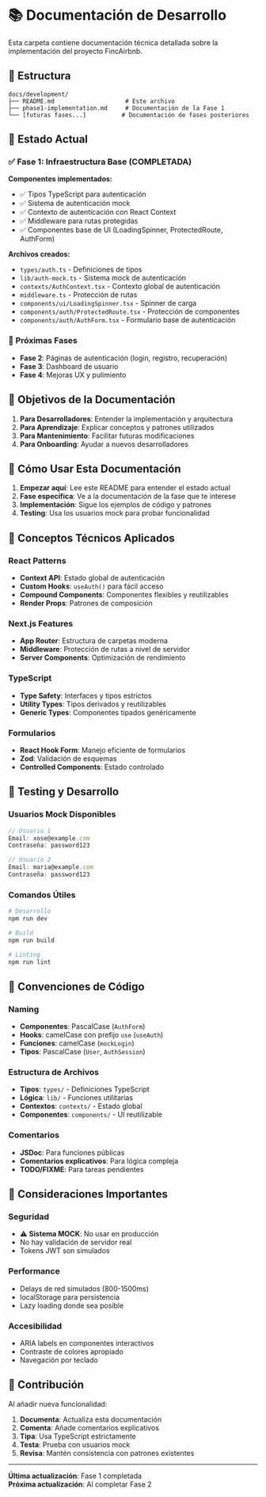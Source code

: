 # 📚 Documentación de Desarrollo

Esta carpeta contiene documentación técnica detallada sobre la implementación del proyecto FincAirbnb.

## 📁 Estructura

```
docs/development/
├── README.md                    # Este archivo
├── phase1-implementation.md     # Documentación de la Fase 1
└── [futuras fases...]          # Documentación de fases posteriores
```

## 🚀 Estado Actual

### ✅ Fase 1: Infraestructura Base (COMPLETADA)

**Componentes implementados:**
- ✅ Tipos TypeScript para autenticación
- ✅ Sistema de autenticación mock
- ✅ Contexto de autenticación con React Context
- ✅ Middleware para rutas protegidas
- ✅ Componentes base de UI (LoadingSpinner, ProtectedRoute, AuthForm)

**Archivos creados:**
- `types/auth.ts` - Definiciones de tipos
- `lib/auth-mock.ts` - Sistema mock de autenticación
- `contexts/AuthContext.tsx` - Contexto global de autenticación
- `middleware.ts` - Protección de rutas
- `components/ui/LoadingSpinner.tsx` - Spinner de carga
- `components/auth/ProtectedRoute.tsx` - Protección de componentes
- `components/auth/AuthForm.tsx` - Formulario base de autenticación

### 🔄 Próximas Fases

- **Fase 2**: Páginas de autenticación (login, registro, recuperación)
- **Fase 3**: Dashboard de usuario
- **Fase 4**: Mejoras UX y pulimiento

## 🎯 Objetivos de la Documentación

1. **Para Desarrolladores**: Entender la implementación y arquitectura
2. **Para Aprendizaje**: Explicar conceptos y patrones utilizados
3. **Para Mantenimiento**: Facilitar futuras modificaciones
4. **Para Onboarding**: Ayudar a nuevos desarrolladores

## 📖 Cómo Usar Esta Documentación

1. **Empezar aquí**: Lee este README para entender el estado actual
2. **Fase específica**: Ve a la documentación de la fase que te interese
3. **Implementación**: Sigue los ejemplos de código y patrones
4. **Testing**: Usa los usuarios mock para probar funcionalidad

## 🔧 Conceptos Técnicos Aplicados

### React Patterns
- **Context API**: Estado global de autenticación
- **Custom Hooks**: `useAuth()` para fácil acceso
- **Compound Components**: Componentes flexibles y reutilizables
- **Render Props**: Patrones de composición

### Next.js Features
- **App Router**: Estructura de carpetas moderna
- **Middleware**: Protección de rutas a nivel de servidor
- **Server Components**: Optimización de rendimiento

### TypeScript
- **Type Safety**: Interfaces y tipos estrictos
- **Utility Types**: Tipos derivados y reutilizables
- **Generic Types**: Componentes tipados genéricamente

### Formularios
- **React Hook Form**: Manejo eficiente de formularios
- **Zod**: Validación de esquemas
- **Controlled Components**: Estado controlado

## 🧪 Testing y Desarrollo

### Usuarios Mock Disponibles
```typescript
// Usuario 1
Email: xose@example.com
Contraseña: password123

// Usuario 2  
Email: maria@example.com
Contraseña: password123
```

### Comandos Útiles
```bash
# Desarrollo
npm run dev

# Build
npm run build

# Linting
npm run lint
```

## 📝 Convenciones de Código

### Naming
- **Componentes**: PascalCase (`AuthForm`)
- **Hooks**: camelCase con prefijo `use` (`useAuth`)
- **Funciones**: camelCase (`mockLogin`)
- **Tipos**: PascalCase (`User`, `AuthSession`)

### Estructura de Archivos
- **Tipos**: `types/` - Definiciones TypeScript
- **Lógica**: `lib/` - Funciones utilitarias
- **Contextos**: `contexts/` - Estado global
- **Componentes**: `components/` - UI reutilizable

### Comentarios
- **JSDoc**: Para funciones públicas
- **Comentarios explicativos**: Para lógica compleja
- **TODO/FIXME**: Para tareas pendientes

## 🚨 Consideraciones Importantes

### Seguridad
- ⚠️ **Sistema MOCK**: No usar en producción
- No hay validación de servidor real
- Tokens JWT son simulados

### Performance
- Delays de red simulados (800-1500ms)
- localStorage para persistencia
- Lazy loading donde sea posible

### Accesibilidad
- ARIA labels en componentes interactivos
- Contraste de colores apropiado
- Navegación por teclado

## 🔄 Contribución

Al añadir nueva funcionalidad:

1. **Documenta**: Actualiza esta documentación
2. **Comenta**: Añade comentarios explicativos
3. **Tipa**: Usa TypeScript estrictamente
4. **Testa**: Prueba con usuarios mock
5. **Revisa**: Mantén consistencia con patrones existentes

---

**Última actualización**: Fase 1 completada  
**Próxima actualización**: Al completar Fase 2
